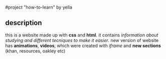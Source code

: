 #project "how-to-learn" by yella
## description
this is a website made up with **css** and **html**. it contains _information about studying and different tecniques to make it easier_.
new version of website has **animations**, **videos**, which were created with _iframe_ and **new sections** (khan, resources, oakley etc)

